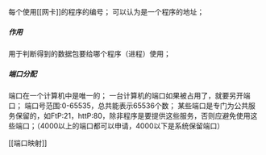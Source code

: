 每个使用[[网卡]]的程序的编号；
可以认为是一个程序的地址；
##### 作用
用于判断得到的数据包要给哪个程序（进程）使用；
##### 端口分配
端口在一个计算机中是唯一的；
一台计算机的端口如果被占用了，就要另开端口；
端口号范围:0-65535，总共能表示65536个数；
某些端口是专门为公共服务保留的，如FtP:21，httP:80，除非程序是要提供这些服务，否则应避免使用这些端口；（4000以上的端口都可以申请，4000以下是系统保留端口）

[[端口映射]]